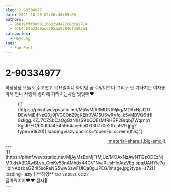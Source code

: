 ```yaml
---
slug: 2-90334977
date: 2021-10-28 02:26:44+09:00
authors:
  - 95019fff3ab012bb329d427c8dce1714
  - 67b4c6fb2220ac6705aa97046f3503a1
categories:
  - Hayoung
tags:
  - Fan Post
---
```


# 2-90334977

<div class="post-container" markdown="1">
<div class="content-container md-sidebar__scrollwrap" markdown="1">

하냥냥냥 오늘도 수고햇고 목요일이니 화이팅 곧 주말이드아 그리구 난 기타치는 여자좋아해 언니 사랑해 좋아해 기타치는사람 멋잇어❤
<figure markdown="1">
![](https://phinf.wevpstatic.net/MjAyMjA3MDNfNjkg/MDAxNjU2ODEwMjE4NzQ0.j9jVG0Ob29gKElr0VA15U6wRyfo_k5vMBVQ9tHI8skgg.KZJ7CZSbCaQgGzNhsS9bCQEsMfRH8P2Brqbj7WqmoY8g.JPEG/b0dfda45459b4aeebe07f30770e2ffca979.jpg?type=e1920){ loading=lazy onclick="openFullscreen(this)"}
</figure>


</div>
</div>

<div style="text-align: right;" markdown="1">
<a href="https://weverse.io/fromis9/fanpost/2-90334977" style="text-align: right;">:material-share:{.big-emoji}</a>
</div>
---

<div class="comments-container md-sidebar__scrollwrap" markdown="1">
<div class="comment" markdown="1">
<div class='id-container' markdown="1">
![](https://phinf.wevpstatic.net/MjAyMzExMjFfMjUz/MDAxNzAwNTQzODEzNjM0.dsABDAwBLvb_CmKv53nAMh0x44CV1NvJRUsHloAtzVEg.spqUAHYle7q_biNAdzoaGZ4l5soReNS5ww6awFUlCa0g.JPEG/image.jpg?type=s72){ loading=lazy }
**<span class="artist">하영</span>** <small>Oct 28 2021, 02:27</small><br>
</div>
<div class='comment-body' markdown="1">
곰마워어어♥️♥️ 잘자🌙
</div>
</div>
</div>
---
